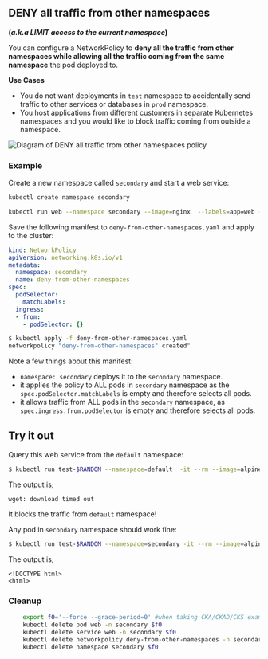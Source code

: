 ## DENY all traffic from other namespaces

__(_a.k.a  LIMIT access to the current namespace_)__

You can configure a NetworkPolicy to **deny all the traffic from other
namespaces while allowing all the traffic coming from the same namespace** the
pod deployed to.

**Use Cases**
- You do not want deployments in `test` namespace to accidentally
  send traffic to other services or databases in `prod` namespace.
- You host applications from different customers in separate Kubernetes
  namespaces and you would like to block traffic coming from outside a
  namespace.

![Diagram of DENY all traffic from other namespaces policy](img/4.gif)

### Example

Create a new namespace called `secondary` and start a web service:

```sh
kubectl create namespace secondary

kubectl run web --namespace secondary --image=nginx  --labels=app=web --expose --port 80
```

Save the following manifest to `deny-from-other-namespaces.yaml` and apply
to the cluster:

```yaml
kind: NetworkPolicy
apiVersion: networking.k8s.io/v1
metadata:
  namespace: secondary
  name: deny-from-other-namespaces
spec:
  podSelector:
    matchLabels:
  ingress:
  - from:
    - podSelector: {}
```

```sh
$ kubectl apply -f deny-from-other-namespaces.yaml
networkpolicy "deny-from-other-namespaces" created"
```

Note a few things about this manifest:

- `namespace: secondary` deploys it to the `secondary` namespace.
- it applies the policy to ALL pods in `secondary` namespace as the
  `spec.podSelector.matchLabels` is empty and therefore selects all pods.
- it allows traffic from ALL pods in the `secondary` namespace, as
   `spec.ingress.from.podSelector` is empty and therefore selects all pods.

## Try it out

Query this web service from the `default` namespace:

```sh
$ kubectl run test-$RANDOM --namespace=default  -it --rm --image=alpine -- wget -qO- --timeout=2 http://web.secondary
```
The output is;
```
wget: download timed out
```

It blocks the traffic from `default` namespace!

Any pod in `secondary` namespace should work fine:

```sh
$ kubectl run test-$RANDOM --namespace=secondary -it --rm --image=alpine -- wget -qO- --timeout=2 http://web.secondary
```
The output is;
```
<!DOCTYPE html>
<html>
```

### Cleanup
```sh
    export f0='--force --grace-period=0' #when taking CKA/CKAD/CKS exams, using this option will speed up deletes.
    kubectl delete pod web -n secondary $f0
    kubectl delete service web -n secondary $f0
    kubectl delete networkpolicy deny-from-other-namespaces -n secondary $f0
    kubectl delete namespace secondary $f0
```
